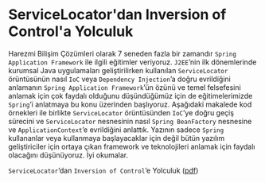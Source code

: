 # ServiceLocator'dan Inversion of Control'a Yolculuk
Harezmi Bilişim Çözümleri olarak 7 seneden fazla bir zamandır `Spring Application Framework` ile ilgili eğitimler 
veriyoruz. `J2EE`’nin ilk dönemlerinde kurumsal Java uygulamaları geliştirilirken kullanılan `ServiceLocator` 
örüntüsünün nasıl `IoC` veya `Dependency Injection`’a doğru evrildiğini anlamanın `Spring Application Framework`’ün özünü 
ve temel felsefesini anlamak için çok faydalı olduğunu düşündüğümüz için de eğitimelerimizde `Spring`’i anlatmaya bu konu 
üzerinden başlıyoruz. Aşağıdaki makalede kod örnekleri ile birlikte `ServiceLocator` örüntüsünden `IoC`’ye doğru geçiş 
sürecini ve `ServiceLocator` nesnesinin nasıl `Spring BeanFactory` nesnesine ve `ApplicationContext`’e evrildiğini 
anlattık. Yazının sadece `Spring` kullananlar veya kullanmaya başlayacaklar için değil bütün yazılım geliştiriciler için 
ortaya çıkan framework ve teknolojileri anlamak için faydalı olacağını düşünüyoruz. İyi okumalar.

`ServiceLocator`’dan `Inversion of Control`’e Yolculuk ([pdf](files/20180101_servicelocatordan-inversion-of-controle-yolculuk.pdf))
